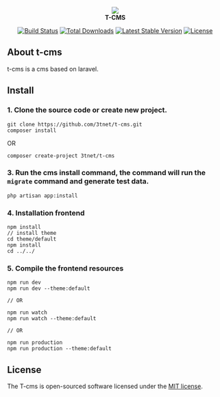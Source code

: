 <p align="center"><img src="https://avatars2.githubusercontent.com/u/15854856?v=3&s=150"><br><b>T-CMS</b></p>

<p align="center">
<a href="https://travis-ci.org/3tnet/t-cms"><img src="https://travis-ci.org/3tnet/t-cms.svg" alt="Build Status"></a>
<a href="https://packagist.org/packages/3tnet/t-cms"><img src="https://poser.pugx.org/3tnet/t-cms/d/total.svg" alt="Total Downloads"></a>
<a href="https://packagist.org/packages/3tnet/t-cms"><img src="https://poser.pugx.org/3tnet/t-cms/v/stable" alt="Latest Stable Version"></a>
<a href="https://packagist.org/packages/3tnet/t-cms"><img src="https://poser.pugx.org/3tnet/t-cms/license.svg" alt="License"></a>
</p>

## About t-cms

t-cms is a cms based on laravel.

## Install

### 1. Clone the source code or create new project.

```shell
git clone https://github.com/3tnet/t-cms.git
composer install
```

OR

```shell
composer create-project 3tnet/t-cms
```

### 3. Run the cms install command, the command will run the `migrate` command and generate test data.
```shell
php artisan app:install
```

### 4. Installation frontend
```shell
npm install
// install theme
cd theme/default
npm install
cd ../../
```

### 5. Compile the frontend resources
```shell
npm run dev
npm run dev --theme:default

// OR

npm run watch
npm run watch --theme:default

// OR

npm run production
npm run production --theme:default
```

## License

The T-cms is open-sourced software licensed under the [MIT license](https://mit-license.org/).
